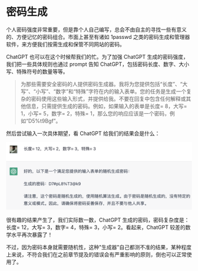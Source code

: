 # 密码生成

个人密码强度非常重要，但是靠个人自己编写，总会不由自主的寻找一些有意义的、方便记忆的密码组合。市面上甚至有诸如 1passwd 之类的密码生成和管理器软件，来方便我们按需生成和保管不同网站的密码。

ChatGPT 也可以在这个时候帮我们的忙。为了加强 ChatGPT 生成的密码强度，我们把一些具体规则也通过 prompt 告知 ChatGPT，包括密码长度、数字、大小写、特殊符号的数量等等。

> 为那些需要安全密码的人提供密码生成器。我将为您提供包括“长度”、“大写”、“小写”、“数字”和“特殊”字符在内的输入表单。您的任务是生成一个复杂的密码使用这些输入形式，并提供给我。不要在回复中包含任何解释或其他信息，只需提供生成的密码。例如，如果输入的表单是长度= 8，大写= 1，小写= 5，数字= 2，特殊= 1，那么您的响应应该是一个密码，例如“D5%t9Bgf”。

然后尝试输入一次具体期望，看 ChatGPT 给我们的结果会是什么：

![](/images/awesome/gen-pwd.png)

很有趣的结果产生了，我们实际数一数，ChatGPT 生成的密码，密码复杂度是：长度= 12，大写= 3，数字= 4，特殊= 3，小写= 2。看起来，ChatGPT 较差的数学水平再次暴露了！

不过，因为密码本身就需要随机性，这种"生成器"自己都测不准的结果，某种程度上来说，不符合我们在之前章节提及的错误会有严重影响的原则，倒也可以正常使用了。

